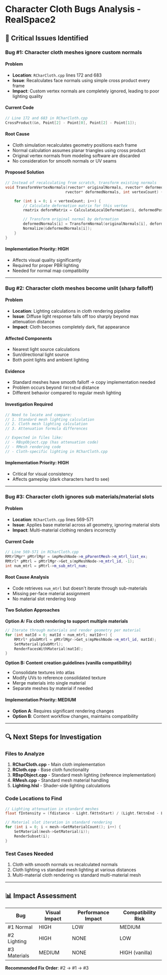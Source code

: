 # Character Cloth Bugs Analysis - RealSpace2

## 🚨 Critical Issues Identified

### **Bug #1: Character cloth meshes ignore custom normals**

#### **Problem**
- **Location**: `RCharCloth.cpp` lines 172 and 683
- **Issue**: Recalculates face normals using simple cross product every frame
- **Impact**: Custom vertex normals are completely ignored, leading to poor lighting quality

#### **Current Code**
```cpp
// Line 172 and 683 in RCharCloth.cpp
CrossProduct(&n, Point[2] - Point[0], Point[2] - Point[1]);
```

#### **Root Cause**
- Cloth simulation recalculates geometry positions each frame
- Normal calculation assumes planar triangles using cross product
- Original vertex normals from modeling software are discarded
- No consideration for smooth normals or UV seams

#### **Proposed Solution**
```cpp
// Instead of recalculating from scratch, transform existing normals
void TransformVertexNormals(rvector* originalNormals, rvector* deformedPositions,
                           rvector* deformedNormals, int vertexCount) {

    for (int i = 0; i < vertexCount; i++) {
        // Calculate deformation matrix for this vertex
        rmatrix deformMatrix = CalculateLocalDeformation(i, deformedPositions);

        // Transform original normal by deformation
        deformedNormals[i] = TransformNormal(originalNormals[i], deformMatrix);
        Normalize(&deformedNormals[i]);
    }
}
```

#### **Implementation Priority**: HIGH
- Affects visual quality significantly
- Required for proper PBR lighting
- Needed for normal map compatibility

---

### **Bug #2: Character cloth meshes become unlit (sharp falloff)**

#### **Problem**
- **Location**: Lighting calculations in cloth rendering pipeline
- **Issue**: Diffuse light response falls off too sharply beyond max attenuation distance
- **Impact**: Cloth becomes completely dark, flat appearance

#### **Affected Components**
- Nearest light source calculations
- Sun/directional light source
- Both point lights and ambient lighting

#### **Evidence**
- Standard meshes have smooth falloff → copy implementation needed
- Problem occurs beyond `fAttnEnd` distance
- Different behavior compared to regular mesh lighting

#### **Investigation Required**
```cpp
// Need to locate and compare:
// 1. Standard mesh lighting calculation
// 2. Cloth mesh lighting calculation
// 3. Attenuation formula differences

// Expected in files like:
// - RBspObject.cpp (has attenuation code)
// - RMesh rendering code
// - Cloth-specific lighting in RCharCloth.cpp
```

#### **Implementation Priority**: HIGH
- Critical for visual consistency
- Affects gameplay (dark characters hard to see)

---

### **Bug #3: Character cloth ignores sub materials/material slots**

#### **Problem**
- **Location**: `RCharCloth.cpp` lines 569-571
- **Issue**: Applies base material across all geometry, ignoring material slots
- **Impact**: Multi-material clothing renders incorrectly

#### **Current Code**
```cpp
// Line 569-571 in RCharCloth.cpp
RMtrlMgr* pMtrlMgr = &mpMeshNode->m_pParentMesh->m_mtrl_list_ex;
RMtrl* pMtrl = pMtrlMgr->Get_s(mpMeshNode->m_mtrl_id, -1);
int num_mtrl = pMtrl->m_sub_mtrl_num;
```

#### **Root Cause Analysis**
- Code retrieves `num_mtrl` but doesn't iterate through sub-materials
- Missing per-face material assignment
- No material slot rendering loop

#### **Two Solution Approaches**

**Option A: Fix cloth rendering to support multiple materials**
```cpp
// Iterate through materials and render geometry per material
for (int matId = 0; matId < num_mtrl; matId++) {
    RMtrl* pSubMtrl = pMtrlMgr->Get_s(mpMeshNode->m_mtrl_id, matId);
    SetMaterial(pSubMtrl);
    RenderFacesWithMaterial(matId);
}
```

**Option B: Content creation guidelines (vanilla compatibility)**
- Consolidate textures into atlas
- Modify UVs to reference consolidated texture
- Merge materials into single material
- Separate meshes by material if needed

#### **Implementation Priority**: MEDIUM
- **Option A**: Requires significant rendering changes
- **Option B**: Content workflow changes, maintains compatibility

---

## 🔍 **Next Steps for Investigation**

### **Files to Analyze**
1. **RCharCloth.cpp** - Main cloth implementation
2. **RCloth.cpp** - Base cloth functionality
3. **RBspObject.cpp** - Standard mesh lighting (reference implementation)
4. **RMesh.cpp** - Standard mesh material handling
5. **Lighting.hlsl** - Shader-side lighting calculations

### **Code Locations to Find**
```cpp
// Lighting attenuation in standard meshes
float fIntensity = (fdistance - Light.fAttnStart) / (Light.fAttnEnd - Light.fAttnStart);

// Material slot iteration in standard rendering
for (int i = 0; i < mesh->GetMaterialCount(); i++) {
    SetMaterial(mesh->GetMaterial(i));
    RenderSubset(i);
}
```

### **Test Cases Needed**
1. Cloth with smooth normals vs recalculated normals
2. Cloth lighting vs standard mesh lighting at various distances
3. Multi-material cloth rendering vs standard multi-material mesh

---

## 📊 **Impact Assessment**

| Bug | Visual Impact | Performance Impact | Compatibility Risk |
|-----|---------------|-------------------|-------------------|
| #1 Normal | HIGH | LOW | MEDIUM |
| #2 Lighting | HIGH | NONE | LOW |
| #3 Materials | MEDIUM | NONE | HIGH (vanilla) |

**Recommended Fix Order**: #2 → #1 → #3
